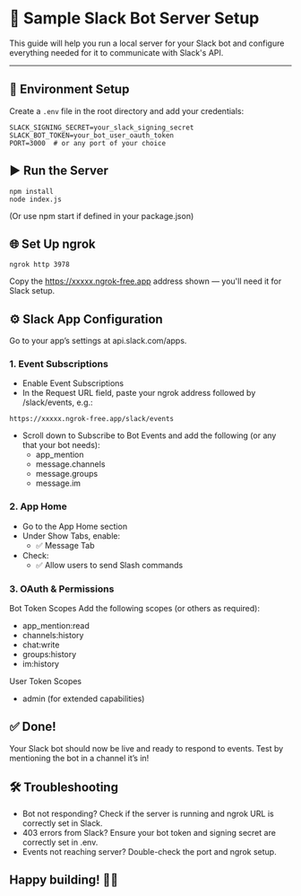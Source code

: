# 🚀 Sample Slack Bot Server Setup

This guide will help you run a local server for your Slack bot and configure everything needed for it to communicate with Slack's API.

---

## 🔧 Environment Setup

Create a `.env` file in the root directory and add your credentials:

```
SLACK_SIGNING_SECRET=your_slack_signing_secret
SLACK_BOT_TOKEN=your_bot_user_oauth_token
PORT=3000  # or any port of your choice
```

## ▶️ Run the Server
```
npm install
node index.js
```
(Or use npm start if defined in your package.json)

## 🌐 Set Up ngrok
```
ngrok http 3978
```
Copy the https://xxxxx.ngrok-free.app address shown — you'll need it for Slack setup.

## ⚙️ Slack App Configuration
Go to your app’s settings at api.slack.com/apps.
### 1. Event Subscriptions
- Enable Event Subscriptions
- In the Request URL field, paste your ngrok address followed by /slack/events, e.g.:
```
https://xxxxx.ngrok-free.app/slack/events
```
- Scroll down to Subscribe to Bot Events and add the following (or any that your bot needs):
  - app_mention
  - message.channels
  - message.groups
  - message.im

### 2. App Home
- Go to the App Home section
- Under Show Tabs, enable:
  - ✅ Message Tab
- Check:
  - ✅ Allow users to send Slash commands

### 3. OAuth & Permissions
Bot Token Scopes
Add the following scopes (or others as required):
- app_mention:read
- channels:history
- chat:write
- groups:history
- im:history

User Token Scopes
- admin (for extended capabilities)

## ✅ Done!
Your Slack bot should now be live and ready to respond to events. Test by mentioning the bot in a channel it’s in!

## 🛠 Troubleshooting
- Bot not responding? Check if the server is running and ngrok URL is correctly set in Slack.
- 403 errors from Slack? Ensure your bot token and signing secret are correctly set in .env.
- Events not reaching server? Double-check the port and ngrok setup.

## Happy building! 💬🤖